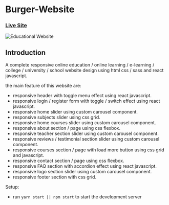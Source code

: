 # Burger-Website

### [Live Site](https://zen-payne-f58afd.netlify.app/)

![Educational Website](https://i.ibb.co/qBp67CD/education-preview.png)

## Introduction

 A complete responsive online education /
  online learning / e-learning / college / university /
   school website design using html css / sass and react javascript.
 
 the main feature of this website are:
 - responsive header with toggle menu effect using react javascript.
 - responsive login / register form with toggle / switch effect using react javascript.
 - responsive home slider using custom carousel component.
 - responsive subjects slider using css grid.
 - responsive home courses slider using custom carousel component.
 - responsive about section / page using css flexbox.
 - responsive teacher section slider using custom carousel component.
 - responsive reviews / testimonial section slider using custom carousel component.
 - responsive courses section / page with load more button 
 using css grid and javascript.
 - responsive contact section / page using css flexbox.
 - responsive FAQ section with accordion effect using react javascript.
 - responsive logo section slider using custom carousel component.
 - responsive footer section with css grid.



Setup:
- run ```yarn start || npm start``` to start the development server
